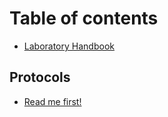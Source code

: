 # Table of contents

* [Laboratory Handbook](README.md)

## Protocols

* [Read me first!](protocols/read-me-first.md)

